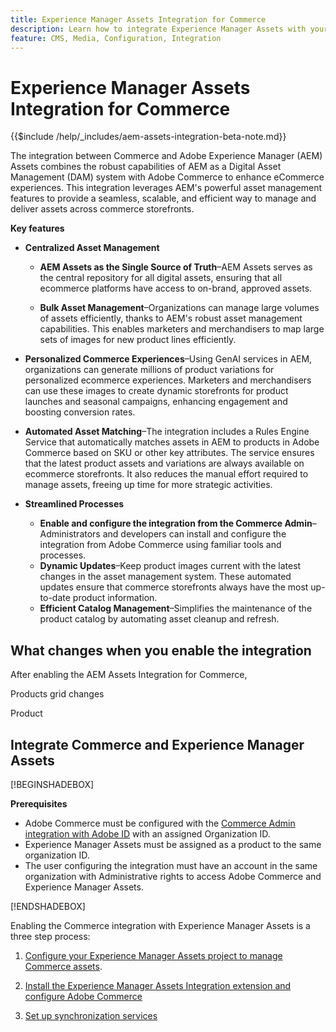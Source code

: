 ```yaml
---
title: Experience Manager Assets Integration for Commerce
description: Learn how to integrate Experience Manager Assets with your [!DNL Commerce] instance to access to countless media assets for use in your store.
feature: CMS, Media, Configuration, Integration
---
```

# Experience Manager Assets Integration for Commerce

{{$include /help/_includes/aem-assets-integration-beta-note.md}}

The integration between Commerce and Adobe Experience Manager (AEM) Assets combines the robust capabilities of AEM as a Digital Asset Management (DAM) system with Adobe Commerce to enhance eCommerce experiences. This integration leverages AEM's powerful asset management features to provide a seamless, scalable, and efficient way to manage and deliver assets across commerce storefronts.

**Key features**

- **Centralized Asset Management**

  - **AEM Assets as the Single Source of Truth**–AEM Assets serves as the central repository for all digital assets, ensuring that all ecommerce platforms have access to on-brand, approved assets.

  - **Bulk Asset Management**–Organizations can manage large volumes of assets efficiently, thanks to AEM's robust asset management capabilities. This enables marketers and merchandisers to map large sets of images for new product lines efficiently.

- **Personalized Commerce Experiences**–Using GenAI services in AEM, organizations can generate millions of product variations for personalized ecommerce experiences. Marketers and merchandisers can use these images to create dynamic storefronts for product launches and seasonal campaigns, enhancing engagement and boosting conversion rates.

- **Automated Asset Matching**–The integration includes a Rules Engine Service that automatically matches assets in AEM to products in Adobe Commerce based on SKU or other key attributes. The service ensures that the latest product assets and variations are always available on ecommerce storefronts. It also reduces the manual effort required to manage assets, freeing up time for more strategic activities.

- **Streamlined Processes**
  - **Enable and configure the integration from the Commerce Admin**–Administrators and developers can install and configure the integration from Adobe Commerce using familiar tools and processes.
  - **Dynamic Updates**–Keep product images current with the latest changes in the asset management system. These automated updates ensure that commerce storefronts always have the most up-to-date product information.
  - **Efficient Catalog Management**–Simplifies the maintenance of the product catalog by automating asset cleanup and refresh.

## What changes when you enable the integration

After enabling the AEM Assets Integration for Commerce, 


Products grid changes

Product 




## Integrate Commerce and Experience Manager Assets

[!BEGINSHADEBOX]

**Prerequisites**

- Adobe Commerce must be configured with the [Commerce Admin integration with Adobe ID](/help/getting-started/adobe-ims-config.md) with an assigned Organization ID.
- Experience Manager Assets must be assigned as a product to the same organization ID.
- The user configuring the integration must have an account in the same organization  with Administrative rights to access Adobe Commerce and Experience Manager Assets.

[!ENDSHADEBOX]


Enabling the Commerce integration with Experience Manager Assets is a three step process:

1. [Configure your Experience Manager Assets project to manage Commerce assets](aem-assets-configure-aem.md).

1. [Install the Experience Manager Assets Integration extension and configure Adobe Commerce](aem-assets-configure-aem.md)

1. [Set up synchronization services](aem-assets-setup-synchronization.md)

